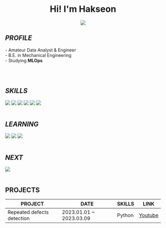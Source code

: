 <div align='center'>
  <h1>Hi! I'm Hakseon</h1>
  <a href="https://hits.seeyoufarm.com"><img src="https://hits.seeyoufarm.com/api/count/incr/badge.svg?url=https%3A%2F%2Fgithub.com%2FHakseon97&count_bg=%23007DFF&title_bg=%23555555&icon=apacheairflow.svg&icon_color=%23FFFFFF&title=hits&edge_flat=false"/></a>
</div>

<h2> <b><i>PROFILE</i></b> </h2>
- Amateur Data Analyst & Engineer <br> 
- B.E. in Mechanical Engineering <br>
- Studying <b>MLOps</b>

<br><br>
<h2> <b><i>SKILLS</i></b> </h2>
<div>
<img src="https://img.shields.io/badge/Python-3776AB?style=flat-square&logo=Python&logoColor=white"/>
<img src="https://img.shields.io/badge/Spark-E25A1C?style=flat-square&logo=Apache Spark&logoColor=white"/>
<img src="https://img.shields.io/badge/MySQL-4479A1?style=flat-square&logo=MySql&logoColor=white"/>
<img src="https://img.shields.io/badge/PyTorch-EE4C2C?style=flat-square&logo=PyTorch&logoColor=white"/>
<img src="https://img.shields.io/badge/Tensorflow-FF6F00?style=flat-square&logo=Tensorflow&logoColor=white"/>
<img src="https://img.shields.io/badge/Tableau-E97627?style=flat-square&logo=Tableau&logoColor=white"/>
</div>

<br>
<h2> <b><i> LEARNING </i></b> </h2>
<div>
<img src="https://img.shields.io/badge/Airflow-017CEE?style=flat-square&logo=Apache Airflow&logoColor=b"/>
<img src="https://img.shields.io/badge/AWS-232F3E?style=flat-square&logo=Amazon AWS&logoColor=white"/>
<img src="https://img.shields.io/badge/Kubernetes-326CE5?style=flat-square&logo=Kubernetes&logoColor=white"/>
</div>

<br>
<h2> <b><i> NEXT </i></b> </h2>
<div>
<img src="https://img.shields.io/badge/Jenkins-D24939?style=flat-square&logo=Jenkins&logoColor=white"/>
</div>

<br>
<h2> PROJECTS </h2>

PROJECT | DATE | SKILLS | LINK
--------|------|--------|-----|
Repeated defects detection | 2023.01.01 ~ 2023.03.09 | Python | [Youtube](https://www.youtube.com/watch?v=6WSPXrCfTUE)



